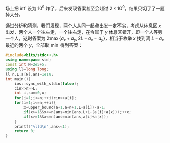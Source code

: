 场上把 $\inf$ 设为 $10^9$ 炸了，后来发现答案甚至会超过 $2\times10^9$，结果只切了了一题掉大分。

通过分析和猜测，我们发现，两个人从同一起点出发一定不劣，考虑从休息区 $x$ 出发，两个人一个往左走，一个往右走，在令其于 $y$ 休息区错开，即一个人等另一个人，这时答案为 $2\max\{a_x+a_y,2L-a_x-a_y\}$，相当于枚举 $x$ 找到离 $L-a_x$ 最近的两个 $y$，全部取 $\min$ 得到答案：
```cpp
#include<bits/stdc++.h>
using namespace std;
const int N=2e5+5;
using ll=long long;
ll n,L,a[N],ans=1e18;
int main(){
    ios::sync_with_stdio(false);
    cin>>n>>L;
    int i,sum=0,x;
    for(i=1;i<=n;++i)cin>>a[i];
    for(i=1;i<=n;++i){
        x=upper_bound(a+1,a+n+1,L-a[i])-a-1;
        if(x>=1&&x<=n)ans=min(ans,L+L-(a[i]+a[x]));++x;
        if(x>=1&&x<=n)ans=min(ans,a[i]+a[x]);
    }
    printf("%lld\n",ans<<1);
    return 0;
}
```